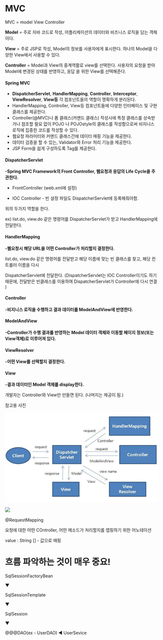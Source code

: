 # MVC

MVC = model View Controller

**Model** = 주로 자바 코드로 작성, 어플리케이션의 데이터와 비즈니스 로직을 담는 객체이다.

**View** = 주로 JSP로 작성, Model의 정보를 사용자에게 표시한다. 하나의 Model을 다양한 View에서 사용할 수 있다.

**Controller** = Model과 View의 중계역활로 view를 선택한다. 사용자의 요청을 받아 Model에 변경된 상태를 반영하고, 응답
을 위한 View를 선택해준다.





#### Spring MVC

- **DispatcherServlet**, **HandlerMapping**, **Controller**, **Interceptor**, **ViewResolver**, **View등** 각 컴포넌트들의 역할이 명확하게 분리된다.
- HandlerMapping, Controller, View등 컴포넌트들에 다양한 인터페이스 및 구현 클래스를 제공한다.
- Controller(@MVC)나 폼 클래스(커맨드 클래스) 작성시에 특정 클래스를 상속받거나 참조할 필요 없이 POJO 나 POJOstyle의 클래스를 작성함으로써 비지니스 로직에 집중한 코드를 작성할 수 있다.
- 웹요청 파라미터와 커맨드 클래스간에 데이터 매핑 기능을 제공한다.
- 데이터 검증을 할 수 있는, Validator와 Error 처리 기능을 제공한다.
- JSP Form을 쉽게 구성하도록 Tag를 제공한다.





#### DispatcherServlet

**-Spring MVC Framework의 Front Controller, 웹요청과 응답의 Life Cycle을 주관한다.**

- FrontController (web.xml에 설정)

- IOC Controller - 빈 설정 파일도 DispatcherServlet에 등록해줘야함.

위의 두가지 역할을 한다.

ex) list.do, view.do 같은 명령어를 DispatcherServlet가 받고 HandlerMapping에 전달한다.



#### HandlerMapping

**-웹요청시 해당 URL을 어떤 Controller가 처리할지 결정한다.**

list.do, view.do 같은 명령어를 전달받고 해당 이름에 맞는 빈 클래스를 찾고, 해당 컨트롤러 이름을 다시 

DispatcherServlet에 전달한다. (DispatcherServlet는 IOC Controller이기도 하기 때문에, 전달받은 빈클래스를 이용하여 DispatcherServlet가 Controller에 다시 연결 )



#### Controller

**-비지니스 로직을 수행하고 결과 데이터를 ModelAndView에 반영한다.**



#### ModelAndView

**-Controller가 수행 결과를 반영하는 Model 데이터 객체와 이동할 페이지 정보(또는 View객체)로 이루어져 있다.**



#### ViewResolver

**-어떤 View를 선택할지 결정한다.**



#### View

**-결과 데이터인 Model 객체를 display한다.**



개발자는 Controller와 View만 만들면 된다. (나머지는 제공이 됨.)





참고용 사진



![](https://github.com/Q3333/ITL/blob/master/190715/img/pic1.PNG)



![](https://github.com/Q3333/ITL/blob/master/190715/img/pic2.PNG)







@RequestMapping

요청에 대한 어떤 COntroller, 어떤 메소드가 처리할지를 맵핑하기 위한 어노테이션



value : String [] - 값으로 매핑



# 흐름 파악하는 것이 매우 중요!

SqlSessionFactoryBean

▼

SqlSessionTemplate

▼

SqlSession

▼

@@@DAO(ex - UserDAO)             ◀         UserSevice 

